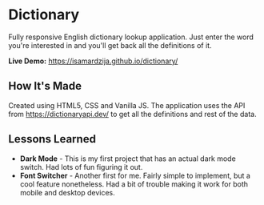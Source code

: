 # Dictionary

Fully responsive English dictionary lookup application. Just enter the word you're interested in and you'll get back all the definitions of it.

**Live Demo:** https://isamardzija.github.io/dictionary/

## How It's Made

Created using HTML5, CSS and Vanilla JS. The application uses the API from https://dictionaryapi.dev/ to get all the definitions and rest of the data.

## Lessons Learned

- **Dark Mode** - This is my first project that has an actual dark mode switch. Had lots of fun figuring it out.
- **Font Switcher** - Another first for me. Fairly simple to implement, but a cool feature nonetheless. Had a bit of trouble making it work for both mobile and desktop devices.
